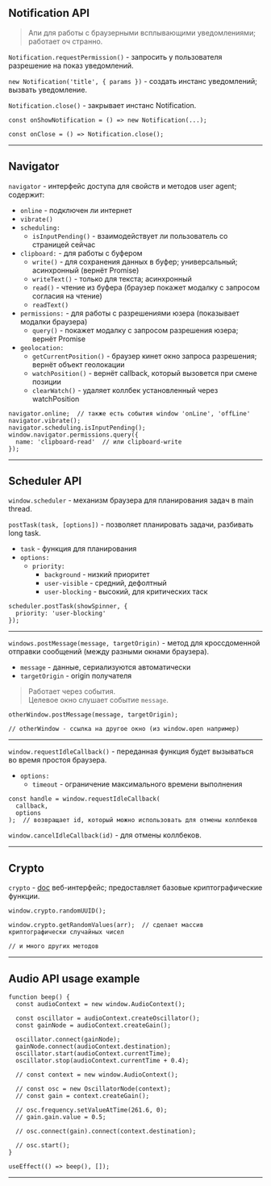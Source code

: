 ## Notification API

> Апи для работы с браузерными всплывающими уведомлениями;  
> работает оч странно.

`Notification.requestPermission()` - запросить у пользователя разрешение на показ уведомлений.

`new Notification('title', { params })` - создать инстанс уведомлений; вызвать уведомление.

`Notification.close()` - закрывает инстанс Notification.

```
const onShowNotification = () => new Notification(...);

const onClose = () => Notification.close();
```
___

##  Navigator

`navigator` - интерфейс доступа для свойств и методов user agent; содержит:  
- `online` - подключен ли интернет
- `vibrate()`
- `scheduling:`
  - `isInputPending()` - взаимодействует ли пользователь со страницей сейчас
- `clipboard:` - для работы с буфером
  - `write()` - для сохранения данных в буфер; универсальный; асинхронный (вернёт Promise)
  - `writeText()` - только для текста; асинхронный
  - `read()` - чтение из буфера (браузер покажет модалку с запросом согласия на чтение)
  - `readText()`
- `permissions:` - для работы с разрешениями юзера (показывает модалки браузера)
  - `query()` - покажет модалку с запросом разрешения юзера; вернёт Promise
- `geolocation:`
  - `getCurrentPosition()` - браузер кинет окно запроса разрешения; вернёт объект геолокации
  - `watchPosition()` - вернёт callback, который вызовется при смене позиции
  - `clearWatch()` - удаляет коллбек установленный через watchPosition

```
navigator.online;  // также есть события window 'onLine', 'offLine'
navigator.vibrate();
navigator.scheduling.isInputPending();
window.navigator.permissions.query({
  name: 'clipboard-read'  // или clipboard-write
});
```
___

## Scheduler API

`window.scheduler` - механизм браузера для планирования задач в main thread.

`postTask(task, [options])` - позволяет планировать задачи, разбивать long task.
  - `task` - функция для планирования
  - `options:`  
    - `priority:`  
      - `background` - низкий приоритет
      - `user-visible` - средний, дефолтный
      - `user-blocking` - высокий, для критических таск

```
scheduler.postTask(showSpinner, {
  priority: 'user-blocking'
});
```
___

`windows.postMessage(message, targetOrigin)` - метод для кроссдоменной отправки сообщений (между разными окнами браузера).
  - `message` - данные, сериализуются автоматически
  - `targetOrigin` - origin получателя

> Работает через события.  
> Целевое окно слушает событие `message`.

```
otherWindow.postMessage(message, targetOrigin);

// otherWindow - ссылка на другое окно (из window.open например)
```
___

`window.requestIdleCallback()` - переданная функция будет вызываться во время простоя браузера.
  - `options:`  
    - `timeout` - ограничение максимального времени выполнения

```
const handle = window.requestIdleCallback(
  callback,
  options
);  // возвращает id, который можно использовать для отмены коллбеков
```

`window.cancelIdleCallback(id)` - для отмены коллбеков.
___

## Crypto

`crypto` - [doc](https://developer.mozilla.org/ru/docs/Web/API/Crypto) веб-интерфейс; предоставляет базовые криптографические функции.

```
window.crypto.randomUUID();

window.crypto.getRandomValues(arr);  // сделает массив криптографически случайных чисел

// и много других методов
```
___

## Audio API usage example

```
function beep() {
  const audioContext = new window.AudioContext();

  const oscillator = audioContext.createOscillator();
  const gainNode = audioContext.createGain();

  oscillator.connect(gainNode);
  gainNode.connect(audioContext.destination);
  oscillator.start(audioContext.currentTime);
  oscillator.stop(audioContext.currentTime + 0.4);

  // const context = new window.AudioContext();

  // const osc = new OscillatorNode(context);
  // const gain = context.createGain();

  // osc.frequency.setValueAtTime(261.6, 0);
  // gain.gain.value = 0.5;

  // osc.connect(gain).connect(context.destination);

  // osc.start();
}

useEffect(() => beep(), []);
```
___
